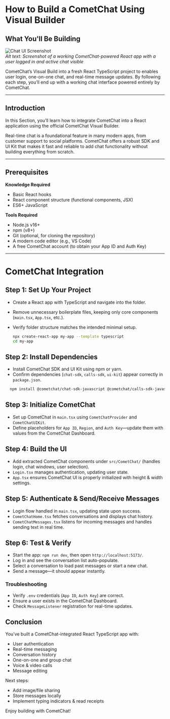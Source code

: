 # How to Build a CometChat Using Visual Builder

## What You'll Be Building

![Chat UI Screenshot](https://www.cometchat.com/docs/assets/images/visual_chat_builder-3270b27870aa7586ed5b34d489b18e0b.png)  
*Alt text: Screenshot of a working CometChat-powered React app with a user logged in and active chat visible*

CometChat’s Visual Build into a fresh React TypeScript project to enables user login, one-on-one chat, and real-time message updates. By following each step, you’ll end up with a working chat interface powered entirely by CometChat.

---

## Introduction

In this Section, you’ll learn how to integrate CometChat into a React application using the official CometChat Visual Builder.

Real-time chat is a foundational feature in many modern apps, from customer support to social platforms. CometChat offers a robust SDK and UI Kit that makes it fast and reliable to add chat functionality without building everything from scratch.

---

## Prerequisites

**Knowledge Required**
- Basic React hooks
- React component structure (functional components, JSX)
- ES6+ JavaScript

**Tools Required**
- Node.js v16+  
- npm (v8+)  
- Git (optional, for cloning the repository)  
- A modern code editor (e.g., VS Code)
- A free CometChat account (to obtain your App ID and Auth Key)

---

# CometChat Integration

## Step 1: Set Up Your Project
- Create a React app with TypeScript and navigate into the folder.
- Remove unnecessary boilerplate files, keeping only core components (`main.tsx`, `App.tsx`, etc.).
- Verify folder structure matches the intended minimal setup.

  ```bash
  npx create-react-app my-app --template typescript
  cd my-app
  ```

## Step 2: Install Dependencies
- Install CometChat SDK and UI Kit using npm or yarn.
- Confirm dependencies (`chat-sdk`, `calls-sdk`, `ui-kit`) appear correctly in `package.json`.

```bash
  npm install @cometchat/chat-sdk-javascript @cometchat/calls-sdk-javascript @cometchat/chat-uikit-react
```

## Step 3: Initialize CometChat
- Set up CometChat in `main.tsx` using `CometChatProvider` and `CometChatUIKit`.
- Define placeholders for `App ID`, `Region`, and `Auth Key`—update them with values from the CometChat Dashboard.

## Step 4: Build the UI
- Add extracted CometChat components under `src/CometChat/` (handles login, chat windows, user selection).
- `Login.tsx` manages authentication, updating user state.
- `App.tsx` ensures CometChat UI is properly initialized with height & width settings.

## Step 5: Authenticate & Send/Receive Messages
- Login flow handled in `main.tsx`, updating state upon success.
- `CometChatHome.tsx` fetches conversations and displays chat history.
- `CometChatMessages.tsx` listens for incoming messages and handles sending text in real time.

## Step 6: Test & Verify
- Start the app: `npm run dev`, then open `http://localhost:5173/`.
- Log in and see the conversation list auto-populate.
- Select a conversation to load past messages or start a new chat.
- Send a message—it should appear instantly.

### Troubleshooting
- Verify `.env` credentials (`App ID`, `Auth Key`) are correct.
- Ensure a user exists in the CometChat Dashboard.
- Check `MessageListener` registration for real-time updates.

## Conclusion
You’ve built a CometChat-integrated React TypeScript app with:
- User authentication
- Real-time messaging
- Conversation history
- One-on-one and group chat
- Voice & video calls
- Message editing

Next steps:
- Add image/file sharing
- Store messages locally
- Implement typing indicators & read receipts

Enjoy building with CometChat!
